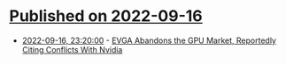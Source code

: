 # [Published on 2022-09-16](index.md)

* [2022-09-16, 23:20:00](https://tech.slashdot.org/story/22/09/16/2137251/evga-abandons-the-gpu-market-reportedly-citing-conflicts-with-nvidia?utm_source=rss1.0mainlinkanon&utm_medium=feed) - [EVGA Abandons the GPU Market, Reportedly Citing Conflicts With Nvidia](https://tech.slashdot.org/story/22/09/16/2137251/evga-abandons-the-gpu-market-reportedly-citing-conflicts-with-nvidia?utm_source=rss1.0mainlinkanon&utm_medium=feed)
